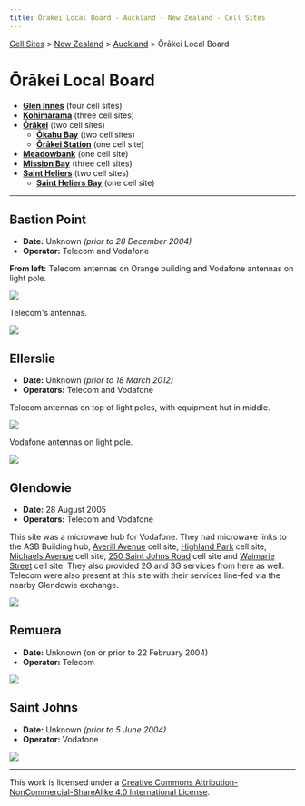 ```yaml
---
title: Ōrākei Local Board - Auckland - New Zealand - Cell Sites
---
```


[Cell Sites](../../../) > [New Zealand](../../) > [Auckland](../) > Ōrākei Local Board

# Ōrākei Local Board

* **[Glen Innes](glen-innes)** (four cell sites)
* **[Kohimarama](kohimarama)** (three cell sites)
* **[Ōrākei](ōrākei)** (two cell sites)
    * **[Ōkahu Bay](ōkahu-bay)** (two cell sites)
    * **[Ōrākei Station](ōrākei-station)** (one cell site)
* **[Meadowbank](meadowbank)** (one cell site)
* **[Mission Bay](mission-bay)** (three cell sites)
* **[Saint Heliers](saint-heliers)** (two cell sites)
    * **[Saint Heliers Bay](saint-heliers-bay)** (one cell site)

---

## Bastion Point

* **Date:** Unknown *(prior to 28 December 2004)*
* **Operator:** Telecom and Vodafone

**From left:** Telecom antennas on Orange building and Vodafone antennas on light pole.

![](https://f001.backblazeb2.com/file/CellSites/NZ/AUK/%C5%8Cr%C4%81kei/20171119-124252.jpg)

Telecom's antennas.

![](https://f001.backblazeb2.com/file/CellSites/NZ/AUK/%C5%8Cr%C4%81kei/20171119-124253.jpg)

## Ellerslie

* **Date:** Unknown *(prior to 18 March 2012)*
* **Operators:** Telecom and Vodafone

Telecom antennas on top of light poles, with equipment hut in middle.

![](https://f001.backblazeb2.com/file/CellSites/NZ/AUK/%C5%8Cr%C4%81kei/20171119-124253c.jpg)

Vodafone antennas on light pole.

![](https://f001.backblazeb2.com/file/CellSites/NZ/AUK/%C5%8Cr%C4%81kei/20171119-124253d.jpg)

## Glendowie

* **Date:** 28 August 2005
* **Operators:** Telecom and Vodafone

This site was a microwave hub for Vodafone. They had microwave links to the ASB Building hub, [Averill
Avenue](kohimarama#averill-avenue) cell site, [Highland Park](../howick/#highland-park) cell site, [Michaels
Avenue](ellerslie#michaels-avenue) cell site, [250 Saint Johns Road](saint-johns#350-saint-johns-road) cell site and
[Waimarie Street](saint-heliers#waimarie-street) cell site. They also provided 2G and 3G services from here as well.
Telecom were also present at this site with their services line-fed via the nearby Glendowie exchange.

![](https://f001.backblazeb2.com/file/CellSites/NZ/AUK/%C5%8Cr%C4%81kei/20050828-155221.jpg)

## Remuera

* **Date:** Unknown (on or prior to 22 February 2004)
* **Operator:** Telecom

![](https://f001.backblazeb2.com/file/CellSites/NZ/AUK/%C5%8Cr%C4%81kei/20171119-124251a.jpg)

## Saint Johns

* **Date:** Unknown *(prior to 5 June 2004)*
* **Operator:** Vodafone

![](https://f001.backblazeb2.com/file/CellSites/NZ/AUK/%C5%8Cr%C4%81kei/20171119-124253b.jpg)

---

This work is licensed under a [Creative Commons Attribution-NonCommercial-ShareAlike 4.0 International License](http://creativecommons.org/licenses/by-nc-sa/4.0/).
